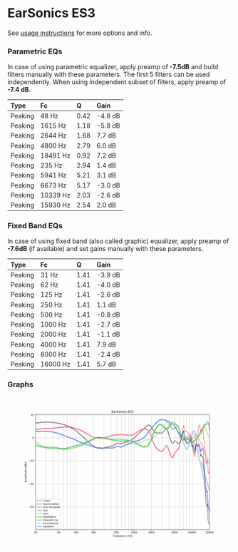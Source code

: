 # EarSonics ES3
See [usage instructions](https://github.com/jaakkopasanen/AutoEq#usage) for more options and info.

### Parametric EQs
In case of using parametric equalizer, apply preamp of **-7.5dB** and build filters manually
with these parameters. The first 5 filters can be used independently.
When using independent subset of filters, apply preamp of **-7.4 dB**.

| Type    | Fc       |    Q | Gain    |
|:--------|:---------|:-----|:--------|
| Peaking | 48 Hz    | 0.42 | -4.8 dB |
| Peaking | 1615 Hz  | 1.18 | -5.8 dB |
| Peaking | 2644 Hz  | 1.68 | 7.7 dB  |
| Peaking | 4800 Hz  | 2.79 | 6.0 dB  |
| Peaking | 18491 Hz | 0.92 | 7.2 dB  |
| Peaking | 235 Hz   | 2.94 | 1.4 dB  |
| Peaking | 5941 Hz  | 5.21 | 3.1 dB  |
| Peaking | 6673 Hz  | 5.17 | -3.0 dB |
| Peaking | 10339 Hz | 2.03 | -2.6 dB |
| Peaking | 15930 Hz | 2.54 | 2.0 dB  |

### Fixed Band EQs
In case of using fixed band (also called graphic) equalizer, apply preamp of **-7.6dB**
(if available) and set gains manually with these parameters.

| Type    | Fc       |    Q | Gain    |
|:--------|:---------|:-----|:--------|
| Peaking | 31 Hz    | 1.41 | -3.9 dB |
| Peaking | 62 Hz    | 1.41 | -4.0 dB |
| Peaking | 125 Hz   | 1.41 | -2.6 dB |
| Peaking | 250 Hz   | 1.41 | 1.1 dB  |
| Peaking | 500 Hz   | 1.41 | -0.8 dB |
| Peaking | 1000 Hz  | 1.41 | -2.7 dB |
| Peaking | 2000 Hz  | 1.41 | -1.1 dB |
| Peaking | 4000 Hz  | 1.41 | 7.9 dB  |
| Peaking | 8000 Hz  | 1.41 | -2.4 dB |
| Peaking | 16000 Hz | 1.41 | 5.7 dB  |

### Graphs
![](./EarSonics%20ES3.png)